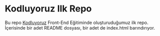 # Kodluyoruz Ilk Repo
Bu repo [Kodluyoruz](https://kodluyoruz.org/) Front-End Eğitiminde oluşturuduğumuz ilk repo. İçerisinde bir adet README dosyası, bir adet de index.html barındırıyor.

